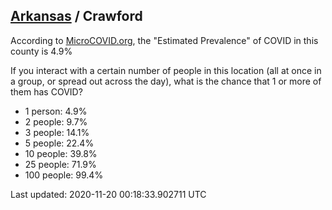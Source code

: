 
## [Arkansas](/united-states/arkansas) / Crawford

According to [MicroCOVID.org](http://microcovid.org),
the "Estimated Prevalence" of COVID in this county is 4.9%

If you interact with a certain number of people in this location
(all at once in a group, or spread out across the day), what is the chance that
1 or more of them has COVID?

- 1 person: 4.9%
- 2 people: 9.7%
- 3 people: 14.1%
- 5 people: 22.4%
- 10 people: 39.8%
- 25 people: 71.9%
- 100 people: 99.4%

Last updated: 2020-11-20 00:18:33.902711 UTC
